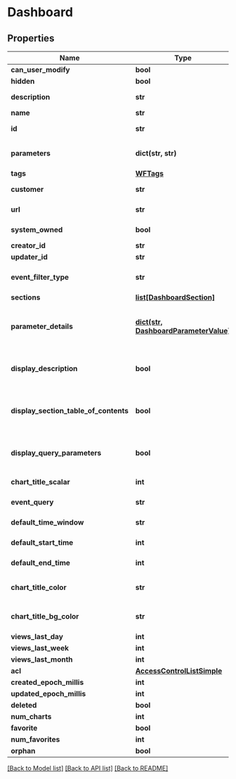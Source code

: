 # Dashboard

## Properties
Name | Type | Description | Notes
------------ | ------------- | ------------- | -------------
**can_user_modify** | **bool** |  | [optional] 
**hidden** | **bool** |  | [optional] 
**description** | **str** | Human-readable description of the dashboard | [optional] 
**name** | **str** | Name of the dashboard | 
**id** | **str** | Unique identifier, also URL slug, of the dashboard | 
**parameters** | **dict(str, str)** | Deprecated.  An obsolete representation of dashboard parameters | [optional] 
**tags** | [**WFTags**](WFTags.md) |  | [optional] 
**customer** | **str** | id of the customer to which this dashboard belongs | [optional] 
**url** | **str** | Unique identifier, also URL slug, of the dashboard | 
**system_owned** | **bool** | Whether this dashboard is system-owned and not writeable | [optional] 
**creator_id** | **str** |  | [optional] 
**updater_id** | **str** |  | [optional] 
**event_filter_type** | **str** | How charts belonging to this dashboard should display events.  BYCHART is default if unspecified | [optional] 
**sections** | [**list[DashboardSection]**](DashboardSection.md) | Dashboard chart sections | 
**parameter_details** | [**dict(str, DashboardParameterValue)**](DashboardParameterValue.md) | The current (as of Wavefront 4.0) JSON representation of dashboard parameters.  This is a map from a parameter name to its representation | [optional] 
**display_description** | **bool** | Whether the dashboard description section is opened by default when the dashboard is shown | [optional] 
**display_section_table_of_contents** | **bool** | Whether the \&quot;pills\&quot; quick-linked the sections of the dashboard are displayed by default when the dashboard is shown | [optional] 
**display_query_parameters** | **bool** | Whether the dashboard parameters section is opened by default when the dashboard is shown | [optional] 
**chart_title_scalar** | **int** | Scale (normally 100) of chart title text size | [optional] 
**event_query** | **str** | Event query to run on dashboard charts | [optional] 
**default_time_window** | **str** | Default time window to query charts | [optional] 
**default_start_time** | **int** | Default start time in milliseconds to query charts | [optional] 
**default_end_time** | **int** | Default end time in milliseconds to query charts | [optional] 
**chart_title_color** | **str** | Text color of the chart title text are, in rgba(rvalue,gvalue,bvalue,avalue) | [optional] 
**chart_title_bg_color** | **str** | Background color of the chart title text area, in rgba(rvalue,gvalue,bvalue,avalue) | [optional] 
**views_last_day** | **int** |  | [optional] 
**views_last_week** | **int** |  | [optional] 
**views_last_month** | **int** |  | [optional] 
**acl** | [**AccessControlListSimple**](AccessControlListSimple.md) |  | [optional] 
**created_epoch_millis** | **int** |  | [optional] 
**updated_epoch_millis** | **int** |  | [optional] 
**deleted** | **bool** |  | [optional] 
**num_charts** | **int** |  | [optional] 
**favorite** | **bool** |  | [optional] 
**num_favorites** | **int** |  | [optional] 
**orphan** | **bool** |  | [optional] 

[[Back to Model list]](../README.md#documentation-for-models) [[Back to API list]](../README.md#documentation-for-api-endpoints) [[Back to README]](../README.md)


